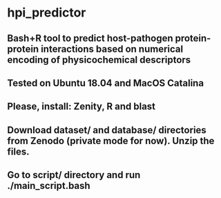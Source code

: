 # hpi_predictor
## Bash+R tool to predict host-pathogen protein-protein interactions based on numerical encoding of physicochemical descriptors

## Tested on Ubuntu 18.04 and MacOS Catalina

## Please, install: Zenity, R and blast

## Download dataset/ and database/ directories from Zenodo (private mode for now). Unzip the files.

## Go to script/ directory and run ./main_script.bash
